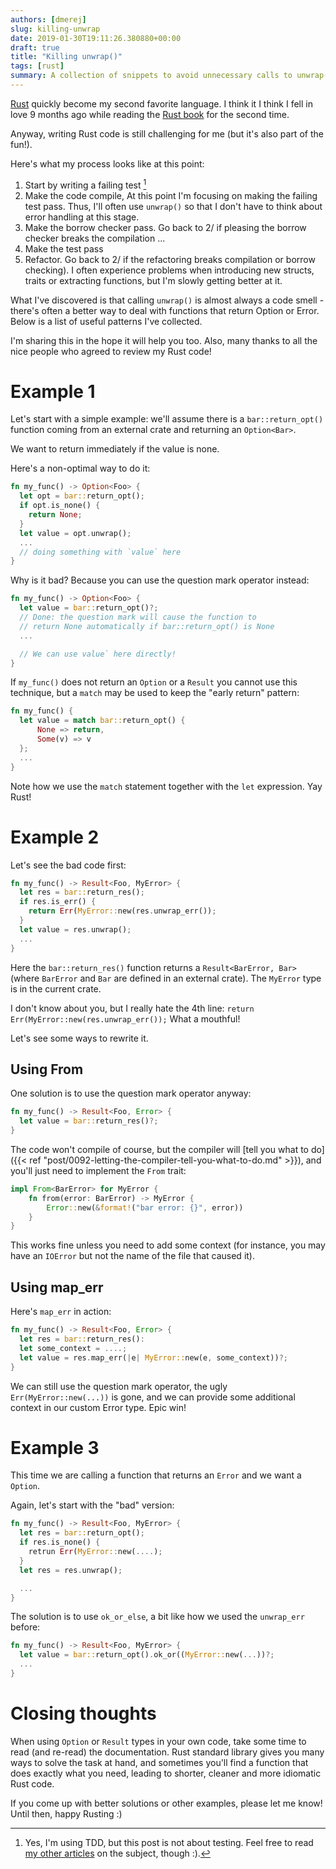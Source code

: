 ```yaml
---
authors: [dmerej]
slug: killing-unwrap
date: 2019-01-30T19:11:26.380880+00:00
draft: true
title: "Killing unwrap()"
tags: [rust]
summary: A collection of snippets to avoid unnecessary calls to unwrap() in Rust
---
```


[Rust](/tags/rust) quickly become my second favorite language. I think it
I think I fell in love 9 months ago while reading the [Rust book](https://doc.rust-lang.org/book/) for the second time.

Anyway, writing Rust code is still challenging for me (but it's also part of the fun!).

Here's what my process looks like at this point:

1. Start by writing a failing test [^1]
2. Make the code compile, At this point I'm focusing on making the failing test pass. Thus, I'll often use `unwrap()` so that I don't have to think about error handling at this stage.
3. Make the borrow checker pass. Go back to 2/ if pleasing the borrow checker breaks the compilation ...
4. Make the test pass
5. Refactor. Go back to 2/ if the refactoring breaks compilation or borrow checking). I often experience problems when introducing new structs, traits or extracting functions, but I'm slowly getting better at it.


What I've discovered is that calling `unwrap()` is almost always a code smell - there's often a better way to deal with functions that return Option or Error. Below is a list of useful patterns I've collected.

I'm sharing this in the hope it will help you too. Also, many thanks to all the nice people who agreed to review my Rust code!



# Example 1

Let's start with a simple example: we'll assume there is a `bar::return_opt()` function coming from an external crate and returning an `Option<Bar>`.

We want to return immediately if the value is none.

Here's a non-optimal way to do it:

```rust
fn my_func() -> Option<Foo> {
  let opt = bar::return_opt();
  if opt.is_none() {
    return None;
  }
  let value = opt.unwrap();
  ...
  // doing something with `value` here
}
```

Why is it bad? Because you can use the question mark operator instead:

```rust
fn my_func() -> Option<Foo> {
  let value = bar::return_opt()?;
  // Done: the question mark will cause the function to
  // return None automatically if bar::return_opt() is None
  ...

  // We can use value` here directly!
}
```

If `my_func()` does not return an `Option` or a `Result` you cannot
use this technique, but a `match` may be used to keep the "early return"
pattern:

```rust
fn my_func() {
  let value = match bar::return_opt() {
      None => return,
      Some(v) => v
  };
  ...
}
```

Note how we use the `match` statement together with the `let` expression. Yay Rust!


# Example 2

Let's see the bad code first:

```rust
fn my_func() -> Result<Foo, MyError> {
  let res = bar::return_res();
  if res.is_err() {
    return Err(MyError::new(res.unwrap_err());
  }
  let value = res.unwrap();
  ...
}
```

Here the `bar::return_res()` function returns a `Result<BarError, Bar>` (where
`BarError` and `Bar` are defined in an external crate). The `MyError` type is in the current crate.

I don't know about you, but I really hate the 4th line: `return Err(MyError::new(res.unwrap_err());` What a mouthful!

Let's see some ways to rewrite it.

## Using From

One solution is to use the question mark operator anyway:

```rust
fn my_func() -> Result<Foo, Error> {
  let value = bar::return_res()?;
}
```

The code won't compile of course, but the compiler will [tell you what to do]({{< ref "post/0092-letting-the-compiler-tell-you-what-to-do.md" >}}),
and you'll just need to implement the `From` trait:

```rust
impl From<BarError> for MyError {
    fn from(error: BarError) -> MyError {
        Error::new(&format!("bar error: {}", error))
    }
}
```

This works fine unless you need to add some context (for instance, you may have an `IOError` but not the name of the file that caused it).

## Using map_err

Here's `map_err` in action:

```rust
fn my_func() -> Result<Foo, Error> {
  let res = bar::return_res():
  let some_context = ....;
  let value = res.map_err(|e| MyError::new(e, some_context))?;
}
```

We can still use the question mark operator, the ugly `Err(MyError::new(...))`
is gone, and we can provide some additional context in our custom Error type. Epic win!

# Example 3

This time we are calling a function that returns an `Error` and we want a `Option`.

Again, let's start with the "bad" version:

```rust
fn my_func() -> Result<Foo, MyError> {
  let res = bar::return_opt();
  if res.is_none() {
    retrun Err(MyError::new(....);
  }
  let res = res.unwrap();

  ...
}
```

The solution is to use `ok_or_else`, a bit like how we used the `unwrap_err` before:

```rust
fn my_func() -> Result<Foo, MyError> {
  let value = bar::return_opt().ok_or((MyError::new(...))?;
  ...
}
```

# Closing thoughts

When using `Option` or `Result` types in your own code, take some time to read
(and re-read) the documentation. Rust standard library gives you many ways to
solve the task at hand, and sometimes you'll find a function that does exactly
what you need, leading to shorter, cleaner and more idiomatic Rust code.

If you come up with better solutions or other examples, please let me know!
Until then, happy Rusting :)

[^1]: Yes, I'm using TDD, but this post is not about testing. Feel free to read [my other articles](/tags/testing) on the subject, though :).
